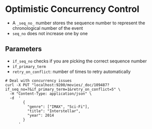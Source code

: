 # Optimistic Concurrency Control

- A `_seq_no_` number stores the sequence number to represent the chronological number of the event
- `seq_no` does not increase one by one

## Parameters

- `if_seq_no` checks if you are picking the correct sequence number
- `if_primary_term`
- `retry_on_conflict`: number of times to retry automatically

```shell
# Deal with concurrency issues
curl -X PUT "localhost:9200/movies/_doc/109487?if_seq_no=7&if_primary_term=1&retry_on_conflict=5" \
  -H "Content-Type: application/json" \
  -d  '
        {
          "genre": ["IMAX", "Sci-Fi"],
          "title": "Interstellar",
          "year": 2014
        }
      '
```
